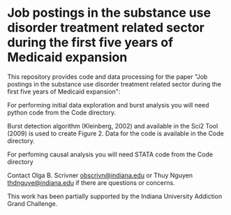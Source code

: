 # Job postings in the substance use disorder treatment related sector during the first five years of Medicaid expansion

This repository provides code and data processing for the paper "Job postings in the substance use disorder treatment related sector during the first five years of Medicaid expansion":

For performing initial data exploration and burst analysis you will need python code from the Code directory.

Burst detection algorithm (Kleinberg, 2002) and available in the Sci2 Tool (2009) is used to create Figure 2. Data for the code is available in the Code directory.

For perfoming causal analysis you will need STATA code from the Code directory

Contact Olga B. Scrivner <obscrivn@indiana.edu> or Thuy Nguyen <thdnguye@indiana.edu> if there are questions or concerns.

This work has been partially supported by the Indiana University Addiction Grand Challenge.
